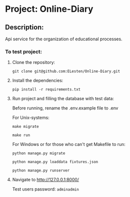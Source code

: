 # Project: Online-Diary
## Description:
Api service for the organization of educational processes.
### To test project:

1. Clone the repository:

   `git clone git@github.com:ELesten/Online-Diary.git`

2. Install the dependencies:

   `pip install -r requirements.txt`

3. Run project and filling the database with test data:

   Before running, rename the .env.example file to .env

   For Unix-systems:
   
   `make migrate`
   
   `make run`
   
   For Windows or for those who can't get Makefile to run:
    
    `python manage.py migrate`
    
    `python manage.py loaddata fixtures.json`
    
    `python manage.py runserver`
    
4. Navigate to http://127.0.0.1:8000/

    Test users password: `adminadmin`
